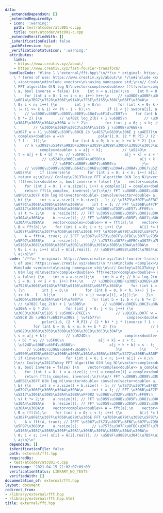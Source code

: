 ```yaml
---
data:
  _extendedDependsOn: []
  _extendedRequiredBy:
  - icon: ':warning:'
    path: test/atcoder/atc001-c.cpp
    title: test/atcoder/atc001-c.cpp
  _extendedVerifiedWith: []
  _isVerificationFailed: false
  _pathExtension: hpp
  _verificationStatusIcon: ':warning:'
  attributes:
    links:
    - https://www.creativ.xyz/about/
    - https://www.creativ.xyz/fast-fourier-transform/
  bundledCode: "#line 1 \"external/fft.hpp\"\n/*!\n * original: https://www.creativ.xyz/fast-fourier-transform/\n\
    \ * terms of use: https://www.creativ.xyz/about/\n */\n#include <complex>\n#include\
    \ <iostream>\n#include <vector>\n\nusing namespace std;\n\n// Cooley\u2013Tukey\
    \ FFT algorithm O(N log N)\nvector<complex<double>> fft(vector<complex<double>>\
    \ a, bool inverse = false) {\n    int n = a.size();\n    int h = 0; // h = log_2(n)\n\
    \    for (int i = 0; 1 << i < n; i++) h++;\n    // \u30D0\u30BF\u30D5\u30E9\u30A4\
    \u6F14\u7B97\u7528\u306E\u914D\u7F6E\u5165\u308C\u66FF\u3048\n    for (int i =\
    \ 0; i < n; i++) {\n        int j = 0;\n        for (int k = 0; k < h; k++) j\
    \ |= (i >> k & 1) << (h - 1 - k);\n        if (i < j) swap(a[i], a[j]);\n    }\n\
    \    // \u30D0\u30BF\u30D5\u30E9\u30A4\u6F14\u7B97\n    for (int b = 1; b < n;\
    \ b *= 2) {\n        // \u7B2C log_2(b) + 1 \u6BB5\n        // \u30D6\u30ED\u30C3\
    \u30AF\u30B5\u30A4\u30BA = b * 2\n        for (int j = 0; j < b; j++) {\n    \
    \        // \u30D6\u30ED\u30C3\u30AF\u5185 j \u500B\u76EE\n            // \u91CD\
    \u307F w = (1 \u306E\u539F\u59CB 2b \u4E57\u6839\u306E j \u4E57)\n           \
    \ complex<double> w =\n                polar(1.0, (2 * M_PI) / (2 * b) * j * (inverse\
    \ ? 1 : -1));\n            for (int k = 0; k < n; k += b * 2) {\n            \
    \    // k \u3092\u5148\u982D\u3068\u3059\u308B\u30D6\u30ED\u30C3\u30AF\n     \
    \           complex<double> s = a[j + k];         // \u524D\n                complex<double>\
    \ t = a[j + k + b] * w; // \u5F8C\n                a[j + k] = s + t;         \
    \            // \u524D\u306E\u66F4\u65B0\n                a[j + k + b] = s - t;\
    \                 // \u5F8C\u306E\u66F4\u65B0\n            }\n        }\n    }\n\
    \    // \u9006\u5909\u63DB\u6642\u306B\u30B5\u30A4\u30BA\u3067\u5272\u308B\u8ABF\
    \u6574\n    if (inverse)\n        for (int i = 0; i < n; i++) a[i] /= n;\n   \
    \ return a;\n}\n// Cooley\u2013Tukey FFT algorithm O(N log N)\nvector<complex<double>>\
    \ fft(vector<double> a, bool inverse = false) {\n    vector<complex<double>> a_complex(a.size());\n\
    \    for (int i = 0; i < a.size(); i++) a_complex[i] = complex<double>(a[i], 0);\n\
    \    return fft(a_complex, inverse);\n}\n\n// FFT \u306B\u3088\u308B\u7573\u307F\
    \u8FBC\u307F O(N log N)\nvector<double> convolve(vector<double> a, vector<double>\
    \ b) {\n    int s = a.size() + b.size() - 1; // \u7573\u307F\u8FBC\u307F\u7D50\
    \u679C\u306E\u30B5\u30A4\u30BA\n    int t = 1; // FFT \u306B\u4F7F\u3046\u914D\
    \u5217\u306E\u30B5\u30A4\u30BA\uFF082 \u306E\u7D2F\u4E57\uFF09\n    while (t <\
    \ s) t *= 2;\n    a.resize(t); // FFT \u3059\u308B\u305F\u3081\u306B\u30EA\u30B5\
    \u30A4\u30BA\n    b.resize(t); // FFT \u3059\u308B\u305F\u3081\u306B\u30EA\u30B5\
    \u30A4\u30BA\n    vector<complex<double>> A = fft(a);\n    vector<complex<double>>\
    \ B = fft(b);\n    for (int i = 0; i < t; i++) {\n        A[i] *= B[i]; // \u7573\
    \u307F\u8FBC\u307F\u7D50\u679C\u306E FFT \u7D50\u679C\u3092\u5F97\u308B\n    }\n\
    \    A = fft(A, true); // IFFT \u3067\u7573\u307F\u8FBC\u307F\u7D50\u679C\u3092\
    \u5F97\u308B\n    a.resize(s);      // \u7573\u307F\u8FBC\u307F\u7D50\u679C\u3092\
    \u5165\u308C\u308B\u305F\u3081\u306B\u30EA\u30B5\u30A4\u30BA\n    for (int i =\
    \ 0; i < s; i++) a[i] = A[i].real(); // \u5B9F\u90E8\u304C\u7B54\u3048\n    return\
    \ a;\n}\n"
  code: "/*!\n * original: https://www.creativ.xyz/fast-fourier-transform/\n * terms\
    \ of use: https://www.creativ.xyz/about/\n */\n#include <complex>\n#include <iostream>\n\
    #include <vector>\n\nusing namespace std;\n\n// Cooley\u2013Tukey FFT algorithm\
    \ O(N log N)\nvector<complex<double>> fft(vector<complex<double>> a, bool inverse\
    \ = false) {\n    int n = a.size();\n    int h = 0; // h = log_2(n)\n    for (int\
    \ i = 0; 1 << i < n; i++) h++;\n    // \u30D0\u30BF\u30D5\u30E9\u30A4\u6F14\u7B97\
    \u7528\u306E\u914D\u7F6E\u5165\u308C\u66FF\u3048\n    for (int i = 0; i < n; i++)\
    \ {\n        int j = 0;\n        for (int k = 0; k < h; k++) j |= (i >> k & 1)\
    \ << (h - 1 - k);\n        if (i < j) swap(a[i], a[j]);\n    }\n    // \u30D0\u30BF\
    \u30D5\u30E9\u30A4\u6F14\u7B97\n    for (int b = 1; b < n; b *= 2) {\n       \
    \ // \u7B2C log_2(b) + 1 \u6BB5\n        // \u30D6\u30ED\u30C3\u30AF\u30B5\u30A4\
    \u30BA = b * 2\n        for (int j = 0; j < b; j++) {\n            // \u30D6\u30ED\
    \u30C3\u30AF\u5185 j \u500B\u76EE\n            // \u91CD\u307F w = (1 \u306E\u539F\
    \u59CB 2b \u4E57\u6839\u306E j \u4E57)\n            complex<double> w =\n    \
    \            polar(1.0, (2 * M_PI) / (2 * b) * j * (inverse ? 1 : -1));\n    \
    \        for (int k = 0; k < n; k += b * 2) {\n                // k \u3092\u5148\
    \u982D\u3068\u3059\u308B\u30D6\u30ED\u30C3\u30AF\n                complex<double>\
    \ s = a[j + k];         // \u524D\n                complex<double> t = a[j + k\
    \ + b] * w; // \u5F8C\n                a[j + k] = s + t;                     //\
    \ \u524D\u306E\u66F4\u65B0\n                a[j + k + b] = s - t;            \
    \     // \u5F8C\u306E\u66F4\u65B0\n            }\n        }\n    }\n    // \u9006\
    \u5909\u63DB\u6642\u306B\u30B5\u30A4\u30BA\u3067\u5272\u308B\u8ABF\u6574\n   \
    \ if (inverse)\n        for (int i = 0; i < n; i++) a[i] /= n;\n    return a;\n\
    }\n// Cooley\u2013Tukey FFT algorithm O(N log N)\nvector<complex<double>> fft(vector<double>\
    \ a, bool inverse = false) {\n    vector<complex<double>> a_complex(a.size());\n\
    \    for (int i = 0; i < a.size(); i++) a_complex[i] = complex<double>(a[i], 0);\n\
    \    return fft(a_complex, inverse);\n}\n\n// FFT \u306B\u3088\u308B\u7573\u307F\
    \u8FBC\u307F O(N log N)\nvector<double> convolve(vector<double> a, vector<double>\
    \ b) {\n    int s = a.size() + b.size() - 1; // \u7573\u307F\u8FBC\u307F\u7D50\
    \u679C\u306E\u30B5\u30A4\u30BA\n    int t = 1; // FFT \u306B\u4F7F\u3046\u914D\
    \u5217\u306E\u30B5\u30A4\u30BA\uFF082 \u306E\u7D2F\u4E57\uFF09\n    while (t <\
    \ s) t *= 2;\n    a.resize(t); // FFT \u3059\u308B\u305F\u3081\u306B\u30EA\u30B5\
    \u30A4\u30BA\n    b.resize(t); // FFT \u3059\u308B\u305F\u3081\u306B\u30EA\u30B5\
    \u30A4\u30BA\n    vector<complex<double>> A = fft(a);\n    vector<complex<double>>\
    \ B = fft(b);\n    for (int i = 0; i < t; i++) {\n        A[i] *= B[i]; // \u7573\
    \u307F\u8FBC\u307F\u7D50\u679C\u306E FFT \u7D50\u679C\u3092\u5F97\u308B\n    }\n\
    \    A = fft(A, true); // IFFT \u3067\u7573\u307F\u8FBC\u307F\u7D50\u679C\u3092\
    \u5F97\u308B\n    a.resize(s);      // \u7573\u307F\u8FBC\u307F\u7D50\u679C\u3092\
    \u5165\u308C\u308B\u305F\u3081\u306B\u30EA\u30B5\u30A4\u30BA\n    for (int i =\
    \ 0; i < s; i++) a[i] = A[i].real(); // \u5B9F\u90E8\u304C\u7B54\u3048\n    return\
    \ a;\n}\n"
  dependsOn: []
  isVerificationFile: false
  path: external/fft.hpp
  requiredBy:
  - test/atcoder/atc001-c.cpp
  timestamp: '2021-04-15 21:02:07+09:00'
  verificationStatus: LIBRARY_NO_TESTS
  verifiedWith: []
documentation_of: external/fft.hpp
layout: document
redirect_from:
- /library/external/fft.hpp
- /library/external/fft.hpp.html
title: external/fft.hpp
---
```

